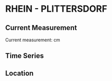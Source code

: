 # RHEIN - PLITTERSDORF

## Current Measurement

Current measurement: <Value topic="rivers/pegel-online/RHEIN/PLITTERSDORF/measurementValue"/> cm

## Time Series

<TimeSeries topic="rivers/pegel-online/RHEIN/PLITTERSDORF/measurementValue" period="week" />

## Location

<WorldMap>
  <Marker lat="48.88596742211288" lon="8.1359273095474" labelTopic="rivers/pegel-online/RHEIN/PLITTERSDORF" />
</WorldMap>
